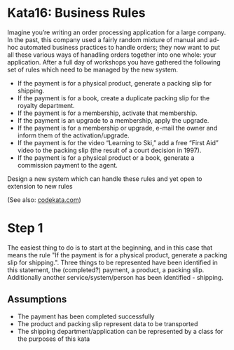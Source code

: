 # Kata16: Business Rules

Imagine you’re writing an order processing application for a large company. In the past, this company used a fairly random mixture of manual and ad-hoc automated business practices to handle orders; they now want to put all these various ways of hanadling orders together into one whole: your application. After a full day of workshops you have gathered the following set of rules which need to be managed by the new system.

* If the payment is for a physical product, generate a packing slip for shipping.
* If the payment is for a book, create a duplicate packing slip for the royalty department.
* If the payment is for a membership, activate that membership.
* If the payment is an upgrade to a membership, apply the upgrade.
* If the payment is for a membership or upgrade, e-mail the owner and inform them of the activation/upgrade.
* If the payment is for the video “Learning to Ski,” add a free “First Aid” video to the packing slip (the result of a court decision in 1997).
* If the payment is for a physical product or a book, generate a commission payment to the agent.

Design a new system which can handle these rules and yet open to extension to new rules

(See also: [codekata.com](http://codekata.com/kata/kata16-business-rules/))

# Step 1

The easiest thing to do is to start at the beginning, and in this case that means the rule "If the payment is for a physical product, generate a packing slip for shipping.". Three things to be represented have been identified in this statement, the (completed?) payment, a product, a packing slip. Additionally another service/system/person has been identified - shipping.

## Assumptions

* The payment has been completed successfully
* The product and packing slip represent data to be transported
* The shipping department/application can be represented by a class for the purposes of this kata
